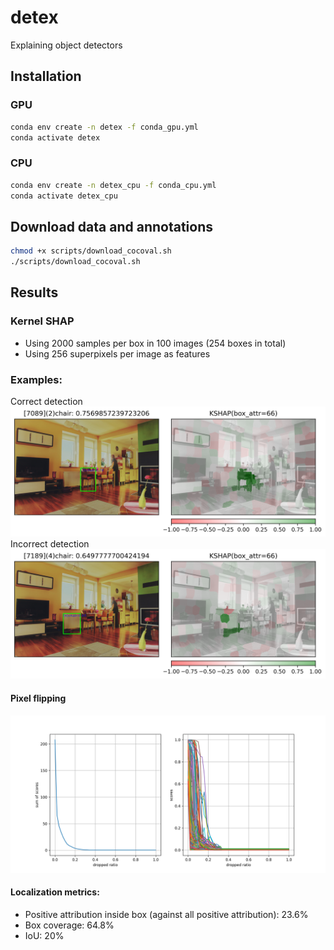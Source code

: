 # detex
Explaining object detectors
## Installation
### GPU
```bash
conda env create -n detex -f conda_gpu.yml
conda activate detex
```
### CPU
```bash
conda env create -n detex_cpu -f conda_cpu.yml
conda activate detex_cpu
```

## Download data and annotations
```bash
chmod +x scripts/download_cocoval.sh
./scripts/download_cocoval.sh
```

## Results
### Kernel SHAP
- Using 2000 samples per box in 100 images (254 boxes in total)
- Using 256 superpixels per image as features


### Examples:
Correct detection
![Correct detection](./docs/images/kshap/kshap_2000s_100i_0_7089_66.png)
Incorrect detection
![Incorrect detection](./docs/images/kshap/kshap_2000s_100i_0_7189_66.png)

#### Pixel flipping

![Pixel flipping for Kernel Shap with 2000 iterations in 100 images](./docs/images/kshap/pixel_flipping_kshap_2000s_100i.png)

#### Localization metrics:
 - Positive attribution inside box (against all positive attribution): 23.6%
 - Box coverage:  64.8%
 - IoU: 20%

